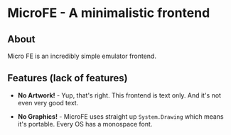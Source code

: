 # MicroFE - A minimalistic frontend

## About

Micro FE is an incredibly simple emulator frontend.

## Features (lack of features)

* **No Artwork!** - Yup, that's right. This frontend is text only. And it's not even very good text.

* **No Graphics!** - MicroFE uses straight up `System.Drawing` which means it's portable. Every OS has a monospace font.